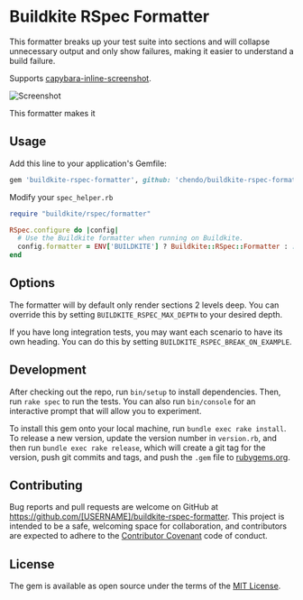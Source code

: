 # Buildkite RSpec Formatter

This formatter breaks up your test suite into sections and will collapse unnecessary output and only show failures, making it easier to understand a build failure.

Supports [capybara-inline-screenshot](https://github.com/buildkite/capybara-inline-screenshot).

![Screenshot](https://cloud.githubusercontent.com/assets/2661/20782420/bee0d20e-b7df-11e6-873e-a149ca66e77d.png)

This formatter makes it

## Usage

Add this line to your application's Gemfile:

```ruby
gem 'buildkite-rspec-formatter', github: 'chendo/buildkite-rspec-formatter', require: false
```

Modify your `spec_helper.rb`

```ruby
require "buildkite/rspec/formatter"

RSpec.configure do |config|
  # Use the Buildkite formatter when running on Buildkite.
  config.formatter = ENV['BUILDKITE'] ? Buildkite::RSpec::Formatter : :documentation
end
```

## Options

The formatter will by default only render sections 2 levels deep. You can override this by setting `BUILDKITE_RSPEC_MAX_DEPTH` to your desired depth.

If you have long integration tests, you may want each scenario to have its own heading. You can do this by setting `BUILDKITE_RSPEC_BREAK_ON_EXAMPLE`.

## Development

After checking out the repo, run `bin/setup` to install dependencies. Then, run `rake spec` to run the tests. You can also run `bin/console` for an interactive prompt that will allow you to experiment.

To install this gem onto your local machine, run `bundle exec rake install`. To release a new version, update the version number in `version.rb`, and then run `bundle exec rake release`, which will create a git tag for the version, push git commits and tags, and push the `.gem` file to [rubygems.org](https://rubygems.org).

## Contributing

Bug reports and pull requests are welcome on GitHub at https://github.com/[USERNAME]/buildkite-rspec-formatter. This project is intended to be a safe, welcoming space for collaboration, and contributors are expected to adhere to the [Contributor Covenant](http://contributor-covenant.org) code of conduct.


## License

The gem is available as open source under the terms of the [MIT License](http://opensource.org/licenses/MIT).

